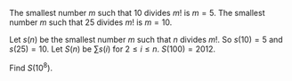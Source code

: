 The smallest number $m$ such that $10$ divides $m!$ is $m=5$.
The smallest number $m$ such that $25$ divides $m!$ is $m=10$.


Let $s(n)$ be the smallest number $m$ such that $n$ divides $m!$.
So $s(10)=5$ and $s(25)=10$.
Let $S(n)$ be $\sum s(i)$ for $2 \le i \le n$.
$S(100)=2012$.


Find $S(10^8)$.